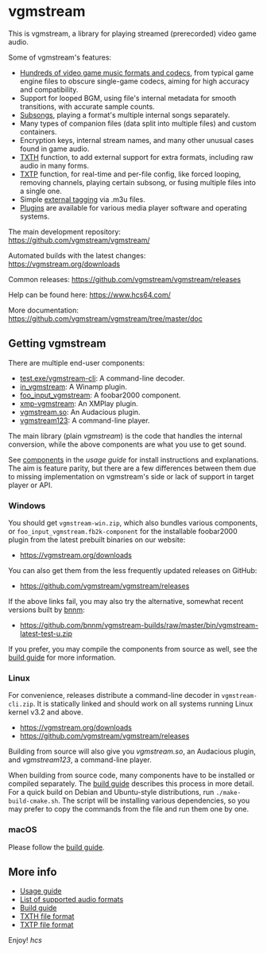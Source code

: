 # vgmstream
This is vgmstream, a library for playing streamed (prerecorded) video game audio.

Some of vgmstream's features:
- [Hundreds of video game music formats and codecs](doc/FORMATS.md), from typical game engine files
  to obscure single-game codecs, aiming for high accuracy and compatibility.
- Support for looped BGM, using file's internal metadata for smooth transitions, with accurate
  sample counts.
- [Subsongs](doc/USAGE.md#subsongs), playing a format's multiple internal songs separately.
- Many types of companion files (data split into multiple files) and custom containers.
- Encryption keys, internal stream names, and many other unusual cases found in game audio.
- [TXTH](doc/TXTH.md) function, to add external support for extra formats, including raw audio in
  many forms.
- [TXTP](doc/TXTP.md) function, for real-time and per-file config, like forced looping, removing
  channels, playing certain subsong, or fusing multiple files into a single one.
- Simple [external tagging](doc/USAGE.md#tagging) via .m3u files.
- [Plugins](#getting-vgmstream) are available for various media player software and operating systems.

The main development repository: https://github.com/vgmstream/vgmstream/

Automated builds with the latest changes: https://vgmstream.org/downloads

Common releases: https://github.com/vgmstream/vgmstream/releases

Help can be found here: https://www.hcs64.com/

More documentation: https://github.com/vgmstream/vgmstream/tree/master/doc

## Getting vgmstream
There are multiple end-user components:
- [test.exe/vgmstream-cli](doc/USAGE.md#testexevgmstream-cli-command-line-decoder): A command-line decoder.
- [in_vgmstream](doc/USAGE.md#in_vgmstream-winamp-plugin): A Winamp plugin.
- [foo_input_vgmstream](doc/USAGE.md#foo_input_vgmstream-foobar2000-plugin): A foobar2000 component.
- [xmp-vgmstream](doc/USAGE.md#xmp-vgmstream-xmplay-plugin): An XMPlay plugin.
- [vgmstream.so](doc/USAGE.md#audacious-plugin): An Audacious plugin.
- [vgmstream123](doc/USAGE.md#vgmstream123-command-line-player): A command-line player.

The main library (plain *vgmstream*) is the code that handles the internal conversion, while the
above components are what you use to get sound.

See [components](doc/USAGE.md#components) in the *usage guide* for install instructions and
explanations. The aim is feature parity, but there are a few differences between them due to
missing implementation on vgmstream's side or lack of support in target player or API.

### Windows
You should get `vgmstream-win.zip`, which also bundles various components, or
`foo_input_vgmstream.fb2k-component` for the installable foobar2000 plugin from the
latest prebuilt binaries on our website:
- https://vgmstream.org/downloads

You can also get them from the less frequently updated releases on GitHub:
- https://github.com/vgmstream/vgmstream/releases

If the above links fail, you may also try the alternative, somewhat recent versions built by
[bnnm](https://github.com/bnnm):
- https://github.com/bnnm/vgmstream-builds/raw/master/bin/vgmstream-latest-test-u.zip

If you prefer, you may compile the components from source as well, see the
[build guide](doc/BUILD.md) for more information.

### Linux
For convenience, releases distribute a command-line decoder in `vgmstream-cli.zip`. It is
statically linked and should work on all systems running Linux kernel v3.2 and above.
- https://vgmstream.org/downloads
- https://github.com/vgmstream/vgmstream/releases

Building from source will also give you *vgmstream.so*, an Audacious plugin, and *vgmstream123*,
a command-line player.

When building from source code, many components have to be installed or compiled separately. The
[build guide](doc/BUILD.md) describes this process in more detail. For a quick build on Debian and
Ubuntu-style distributions, run `./make-build-cmake.sh`. The script will be installing various
dependencies, so you may prefer to copy the commands from the file and run them one by one.

### macOS
Please follow the [build guide](doc/BUILD.md).


## More info
- [Usage guide](doc/USAGE.md)
- [List of supported audio formats](doc/FORMATS.md)
- [Build guide](doc/BUILD.md)
- [TXTH file format](doc/TXTH.md)
- [TXTP file format](doc/TXTP.md)


Enjoy! *hcs*
